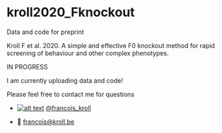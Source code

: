 # kroll2020_Fknockout

Data and code for preprint

Kroll F et al. 2020. A simple and effective F0 knockout method for rapid screening of behaviour and other complex phenotypes.

IN PROGRESS

I am currently uploading data and code!



Please feel free to contact me for questions

  * [![alt text][1.2]][1] [@francois_kroll](https://twitter.com/francois_kroll)

  * :email: francois@kroll.be

<!-- icons with padding -->
[1.1]: http://i.imgur.com/tXSoThF.png (twitter icon with padding)

<!-- icons without padding -->
[1.2]: http://i.imgur.com/wWzX9uB.png (twitter icon without padding)

<!-- links to your social media accounts -->
[1]: https://twitter.com/francois_kroll
